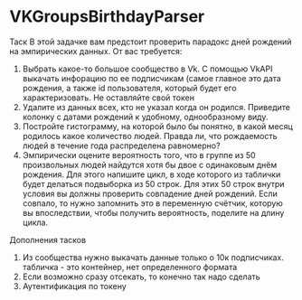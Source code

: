 # VKGroupsBirthdayParser

Таск 
В этой задачке вам предстоит проверить парадокс дней рождений на эмпирических данных. От вас требуется: 
1. Выбрать какое-то большое сообщество в Vk. С помощью VkAPI выкачать инфорацию по ее подписчикам (самое главное это дата рождения, а также id пользователя, который будет его характеризовать. Не оставляйте свой токен 
2. Удалите из данных всех, кто не указал когда он родился. Приведите колонку с датами рождений к удобному, однообразному виду. 
3. Постройте гистограмму, на которой было бы понятно, в какой месяц родилось какое количество людей. Правда ли, что рождаемость людей в течение года распределена равномерно? 
4. Эмпирически оцените вероятность того, что в группе из 50 произвольных людей найдутся хотя бы двое с одинаковым днём рождения. Для этого напишите цикл, в ходе которого из таблички будет делаться подвыборка из 50 строк. Для этих 50 строк внутри условия вы должны проверить совпадение дней рождений. Если совпало, то нужно запомнить это в переменную счётчик, которую вы впоследствии, чтобы получить вероятность, поделите на длину цикла. 

Дополнения тасков
1. Из сообщества нужно выкачать данные только о 10к подписчиках. табличка - это контейнер, нет определенного формата 
2. Если возможно сразу отсекать, то конечно так надо сделать 
3. Аутентификация по токену
